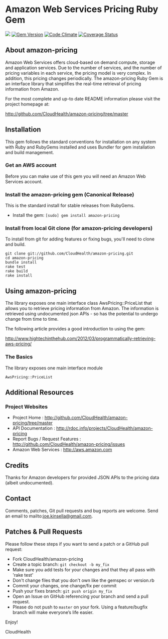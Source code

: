 Amazon Web Services Pricing Ruby Gem
====================================

[![](https://api.tddium.com:443/cloudhealthtech/amazon-pricing/badges/48071.png?badge_token=26071a8988b20f68cb9723defd7012fc33a180bc)](https://api.tddium.com:443/cloudhealthtech/amazon-pricing/suites/48071)
[![Gem Version](https://badge.fury.io/rb/amazon-pricing.svg)](http://badge.fury.io/rb/amazon-pricing)
[![Code Climate](https://codeclimate.com/github/CloudHealth/amazon-pricing/badges/gpa.svg)](https://codeclimate.com/github/CloudHealth/amazon-pricing)
[![Coverage Status](https://coveralls.io/repos/CloudHealth/amazon-pricing/badge.svg?branch=master)](https://coveralls.io/r/CloudHealth/amazon-pricing?branch=master)

About amazon-pricing
--------------------

Amazon Web Services offers cloud-based on demand compute, storage and application services. Due to the number of services, and the number of pricing variables in each service, the pricing model is very complex. In addition, this pricing changes periodically. The amazon-pricing Ruby Gem is an interface library that simplifies the real-time retrieval of pricing information from Amazon.

For the most complete and up-to date README information please visit the project homepage at:

http://github.com/CloudHealth/amazon-pricing/tree/master

Installation
------------

This gem follows the standard conventions for installation on any system with Ruby and RubyGems installed and uses Bundler for gem installation and build management.

### Get an AWS account

Before you can make use of this gem you will need an Amazon Web Services account.

### Install the amazon-pricing gem (Canonical Release)

This is the standard install for stable releases from RubyGems.

* Install the gem: `[sudo] gem install amazon-pricing`

### Install from local Git clone (for amazon-pricing developers)

To install from git for adding features or fixing bugs, you'll need to clone and build.

```
git clone git://github.com/CloudHealth/amazon-pricing.git
cd amazon-pricing
bundle install
rake test
rake build
rake install
```

Using amazon-pricing
--------------------

The library exposes one main interface class AwsPricing::PriceList that allows you to retrieve pricing information from Amazon. The information is retrieved using undocumented json APIs - so has the potential to undergo change from time to time.

The following article provides a good introduction to using the gem:

http://www.hightechinthehub.com/2012/03/programmatically-retrieving-aws-pricing/

### The Basics

The library exposes one main interface module

```
AwsPricing::PriceList
```

Additional Resources
--------------------

### Project Websites

* Project Home : http://github.com/CloudHealth/amazon-pricing/tree/master
* API Documentation : http://rdoc.info/projects/CloudHealth/amazon-pricing
* Report Bugs / Request Features : http://github.com/CloudHealth/amazon-pricing/issues
* Amazon Web Services : http://aws.amazon.com

Credits
-------

Thanks for Amazon developers for provided JSON APIs to the pricing data (albeit undocumented).

Contact
-------

Comments, patches, Git pull requests and bug reports are welcome. Send an email to mailto:joe.kinsella@gmail.com.

Patches & Pull Requests
-----------------------

Please follow these steps if you want to send a patch or a GitHub pull request:

* Fork CloudHealth/amazon-pricing
* Create a topic branch: `git checkout -b my_fix`
* Make sure you add tests for your changes and that they all pass with 'rake test'
* Don't change files that you don't own like the gemspec or version.rb
* Commit your changes, one change/fix per commit
* Push your fixes branch: `git push origin my_fix`
* Open an Issue on GitHub referencing your branch and send a pull request.
* Please do not push to `master` on your fork. Using a feature/bugfix branch will make everyone’s life easier.

Enjoy!

CloudHealth
